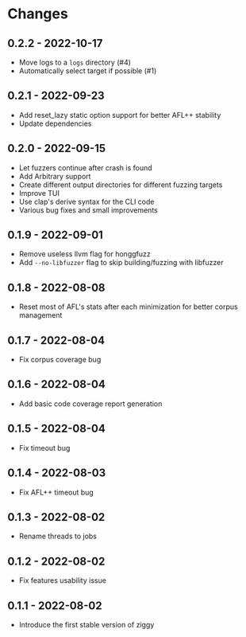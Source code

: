 # Changes

## 0.2.2 - 2022-10-17

- Move logs to a `logs` directory (#4)
- Automatically select target if possible (#1)

## 0.2.1 - 2022-09-23

- Add reset_lazy static option support for better AFL++ stability
- Update dependencies

## 0.2.0 - 2022-09-15

- Let fuzzers continue after crash is found
- Add Arbitrary support
- Create different output directories for different fuzzing targets
- Improve TUI
- Use clap's derive syntax for the CLI code
- Various bug fixes and small improvements

## 0.1.9 - 2022-09-01

- Remove useless llvm flag for honggfuzz
- Add `--no-libfuzzer` flag to skip building/fuzzing with libfuzzer

## 0.1.8 - 2022-08-08

- Reset most of AFL's stats after each minimization for better corpus management

## 0.1.7 - 2022-08-04

- Fix corpus coverage bug

## 0.1.6 - 2022-08-04

- Add basic code coverage report generation

## 0.1.5 - 2022-08-04

- Fix timeout bug

## 0.1.4 - 2022-08-03

- Fix AFL++ timeout bug

## 0.1.3 - 2022-08-02

- Rename threads to jobs

## 0.1.2 - 2022-08-02

- Fix features usability issue

## 0.1.1 - 2022-08-02

- Introduce the first stable version of ziggy